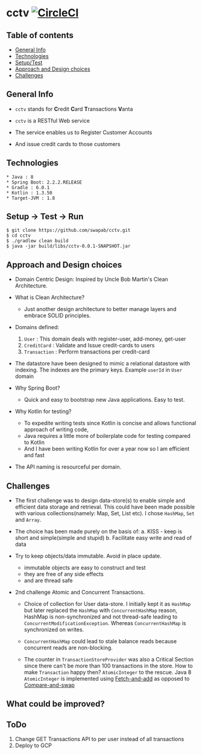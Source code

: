 # cctv [![CircleCI](https://circleci.com/gh/swapab/cctv/tree/master.svg?style=svg)](https://circleci.com/gh/swapab/cctv/tree/master)

## Table of contents
* [General Info](#general-info)
* [Technologies](#technologies)
* [Setup/Test](#setup---test---run)
* [Approach and Design choices](#approach-and-design-choices)
* [Challenges](#challenges)

## General Info

* `cctv` stands for **C**redit **C**ard **T**ransactions **V**anta

* `cctv` is a RESTful Web service 

*  The service enables us to Register Customer Accounts

*  And issue credit cards to those customers

## Technologies
```
* Java : 8
* Spring Boot: 2.2.2.RELEASE
* Gradle : 6.0.1
* Kotlin : 1.3.50
* Target-JVM : 1.8
```

## Setup -> Test -> Run

```
$ git clone https://github.com/swapab/cctv.git
$ cd cctv
$ ./gradlew clean build
$ java -jar build/libs/cctv-0.0.1-SNAPSHOT.jar
```

## Approach and Design choices

* Domain Centric Design: Inspired by Uncle Bob Martin's Clean Architecture.

* What is Clean Architecture?
  - Just another design architecture to better manage layers and embrace SOLID principles.

* Domains defined:
  1. `User` : This domain deals with register-user, add-money, get-user 
  2. `CreditCard` : Validate and Issue credit-cards to users
  3. `Transaction` : Perform transactions per credit-card

* The datastore have been designed to mimic a relational datastore with indexing. The indexes are the primary keys.
Example `userId` in `User` domain

* Why Spring Boot?
  - Quick and easy to bootstrap new Java applications. Easy to test.

* Why Kotlin for testing?
  - To expedite writing tests since Kotlin is concise and allows functional approach of writing code,
  - Java requires a little more of boilerplate code for testing compared to Kotlin
  - And I have been writing Kotlin for over a year now so I am efficient and fast

* The API naming is resourceful per domain.

## Challenges

* The first challenge was to design data-store(s) to enable simple and efficient data storage and retrieval.
This could have been made possible with various collections(namely: Map, Set, List etc). I chose `HashMap`, `Set` and `Array`.

* The choice has been made purely on the basis of:
  a. KISS - keep is short and simple(simple and stupid)
  b. Facilitate easy write and read of data
  
* Try to keep objects/data immutable. Avoid in place update.
  - immutable objects are easy to construct and test
  - they are free of any side effects
  - and are thread safe

* 2nd challenge Atomic and Concurrent Transactions.

  * Choice of collection for User data-store.
I initially kept it as `HashMap` but later replaced the `HashMap` with `ConcurrentHashMap` reason, 
HashMap is non-synchronized and not thread-safe leading to `ConcurrentModificationException`.
Whereas `ConcurrentHashMap` is synchronized on writes.

  * `ConcurrentHashMap` could lead to stale balance reads because concurrent reads are non-blocking. 
  
  * The counter in `TransactionStoreProvider` was also a Critical Section since there can't be more than 100 transactions in the store.
  How to make `Transaction` happy then?
  `AtomicInteger` to the rescue. Java 8 `AtomicInteger` is implemented using [Fetch-and-add][1] as opposed to [Compare-and-swap][2]

## What could be improved?

## ToDo
1. Change GET Transactions API to per user instead of all transactions
2. Deploy to GCP

[1]: https://en.wikipedia.org/wiki/Fetch-and-add
[2]: https://en.wikipedia.org/wiki/Compare-and-swap